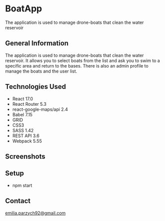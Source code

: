 # BoatApp
The application is used to manage drone-boats that clean the water reservoir

## General Information
The application is used to manage drone-boats that clean the water reservoir. 
It allows you to select boats from the list and ask you to swim to a specific area and return to the bases. There is also an admin profile to manage the boats and the user list.

## Technologies Used
- React 17.0
- React Router 5.3
- react-google-maps/api 2.4
- Babel 7.15
- GRID
- CSS3
- SASS 1.42
- REST API 3.6
- Webpack 5.55

## Screenshots

## Setup
- npm start

## Contact
emilia.parzych92@gmail.com
